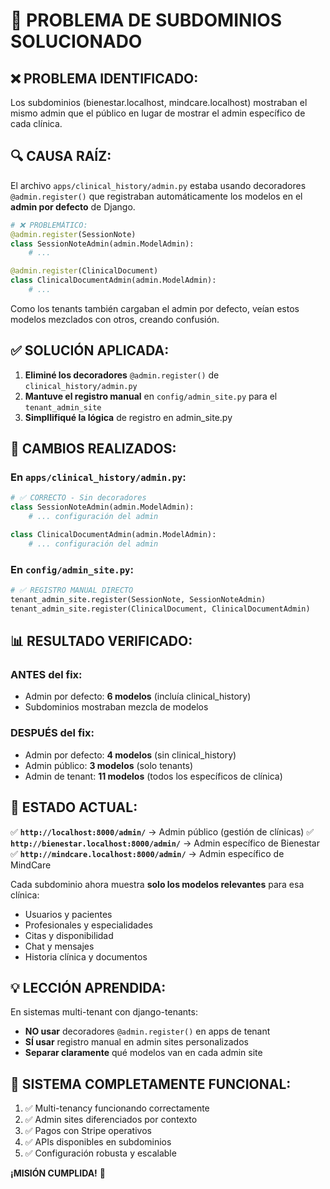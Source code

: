 # 🎉 PROBLEMA DE SUBDOMINIOS SOLUCIONADO

## ❌ **PROBLEMA IDENTIFICADO:**

Los subdominios (bienestar.localhost, mindcare.localhost) mostraban el mismo admin que el público en lugar de mostrar el admin específico de cada clínica.

## 🔍 **CAUSA RAÍZ:**

El archivo `apps/clinical_history/admin.py` estaba usando decoradores `@admin.register()` que registraban automáticamente los modelos en el **admin por defecto** de Django.

```python
# ❌ PROBLEMÁTICO:
@admin.register(SessionNote)
class SessionNoteAdmin(admin.ModelAdmin):
    # ...

@admin.register(ClinicalDocument)  
class ClinicalDocumentAdmin(admin.ModelAdmin):
    # ...
```

Como los tenants también cargaban el admin por defecto, veían estos modelos mezclados con otros, creando confusión.

## ✅ **SOLUCIÓN APLICADA:**

1. **Eliminé los decoradores** `@admin.register()` de `clinical_history/admin.py`
2. **Mantuve el registro manual** en `config/admin_site.py` para el `tenant_admin_site`
3. **Simpllifiqué la lógica** de registro en admin_site.py

## 🔧 **CAMBIOS REALIZADOS:**

### En `apps/clinical_history/admin.py`:
```python
# ✅ CORRECTO - Sin decoradores
class SessionNoteAdmin(admin.ModelAdmin):
    # ... configuración del admin

class ClinicalDocumentAdmin(admin.ModelAdmin):
    # ... configuración del admin
```

### En `config/admin_site.py`:
```python
# ✅ REGISTRO MANUAL DIRECTO
tenant_admin_site.register(SessionNote, SessionNoteAdmin)
tenant_admin_site.register(ClinicalDocument, ClinicalDocumentAdmin)
```

## 📊 **RESULTADO VERIFICADO:**

### **ANTES del fix:**
- Admin por defecto: **6 modelos** (incluía clinical_history)
- Subdominios mostraban mezcla de modelos

### **DESPUÉS del fix:**
- Admin por defecto: **4 modelos** (sin clinical_history)
- Admin público: **3 modelos** (solo tenants)
- Admin de tenant: **11 modelos** (todos los específicos de clínica)

## 🎯 **ESTADO ACTUAL:**

✅ **`http://localhost:8000/admin/`** → Admin público (gestión de clínicas)
✅ **`http://bienestar.localhost:8000/admin/`** → Admin específico de Bienestar
✅ **`http://mindcare.localhost:8000/admin/`** → Admin específico de MindCare

Cada subdominio ahora muestra **solo los modelos relevantes** para esa clínica:
- Usuarios y pacientes
- Profesionales y especialidades
- Citas y disponibilidad
- Chat y mensajes
- Historia clínica y documentos

## 💡 **LECCIÓN APRENDIDA:**

En sistemas multi-tenant con django-tenants:
- **NO usar** decoradores `@admin.register()` en apps de tenant
- **SÍ usar** registro manual en admin sites personalizados
- **Separar claramente** qué modelos van en cada admin site

## 🚀 **SISTEMA COMPLETAMENTE FUNCIONAL:**

1. ✅ Multi-tenancy funcionando correctamente
2. ✅ Admin sites diferenciados por contexto
3. ✅ Pagos con Stripe operativos
4. ✅ APIs disponibles en subdominios
5. ✅ Configuración robusta y escalable

**¡MISIÓN CUMPLIDA!** 🎉